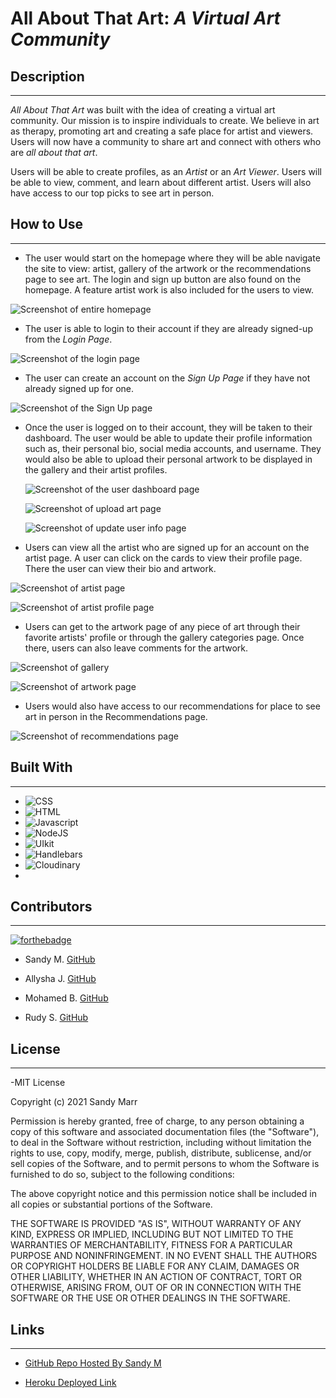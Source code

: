 # **All About That Art**: _A Virtual Art Community_

## **Description**  
-------------
_All About That Art_ was built with the idea of creating a virtual art community. Our mission is to inspire individuals to create. We believe in art as therapy, promoting art and creating a safe place for artist and viewers. Users will now have a community to share art and connect with others who are _all about that art_. 

Users will be able to create profiles, as an _Artist_ or an _Art Viewer_. Users will be able to view, comment, and learn about different artist. Users will also have access to our top picks to see art in person.

 ## **How to Use**
 ---------------
- The user would start on the homepage where they will be able navigate the site to view: artist, gallery of the artwork or the recommendations page to see art. The login and sign up button are also found on the homepage. A feature artist work is also included for the users to view.
  
![Screenshot of entire homepage](./public/assets/readmeImgs/entireScreen.png)

- The user is able to login to their account if they are already signed-up from the _Login Page_. 

![Screenshot of the login page](./public/assets/readmeImgs/loginPg.png)

- The user can create an account on the _Sign Up Page_ if they have not already signed up for one.

![Screenshot of the Sign Up page](./public/assets/readmeImgs/signUpPg.png)

- Once the user is logged on to their account, they will be taken to their dashboard. The user would be able to update their profile information such as, their personal bio, social media accounts, and username. They would also be able to upload their personal artwork to be displayed in the gallery and their artist profiles.
  
  ![Screenshot of the user dashboard page](./public/assets/readmeImgs/dashboardPg.png) 

  ![Screenshot of upload art page](./public/assets/readmeImgs/uploadArtPg.png) 

  ![Screenshot of update user info page](./public/assets/readmeImgs/updateUserInfo.png) 

- Users can view all the artist who are signed up for an account on the artist page. A user can click on the cards to view their profile page. There the user can view their bio and artwork. 

![Screenshot of artist page](./public/assets/readmeImgs/artistPg.png)

![Screenshot of artist profile page](./public/assets/readmeImgs/artistProfile.png)

- Users can get to the artwork page of any piece of art through their favorite artists' profile or through the gallery categories page. Once there, users can also leave comments for the artwork.
  
![Screenshot of gallery](./public/assets/readmeImgs/gallery.png)

![Screenshot of artwork page](./public/assets/readmeImgs/artworkPg.png)

- Users would also have access to our recommendations for place to see art in person in the Recommendations page.
  
![Screenshot of recommendations page](./public/assets/readmeImgs/recs.png)


## **Built With**
---------------
- ![CSS](https://img.shields.io/badge/Built%20with-CSS-green)
- ![HTML](https://img.shields.io/badge/Built%20with-HTML-green)
- ![Javascript](https://img.shields.io/badge/Built%20with-Javascrpit-green)
- ![NodeJS](https://img.shields.io/badge/Built%20with-NodeJS-green)
- ![UIkit](https://img.shields.io/badge/Built%20with-UIkit-green)
- ![Handlebars](https://img.shields.io/badge/Built%20with-Handlebars-green)
- ![Cloudinary](https://img.shields.io/badge/Built%20with-Cloudinary-green)
- 
## **Contributors**
--------------------
  [![forthebadge](https://forthebadge.com/images/badges/built-with-love.svg)](https://forthebadge.com)

- Sandy M. [GitHub](https://github.com/sandra-marr)

- Allysha J. [GitHub](https://github.com/ajovich)

- Mohamed B. [GitHub](https://github.com/MohamedB-01)

- Rudy S. [GitHub](https://github.com/Rudys212)

## **License**
--------------------
-MIT License

Copyright (c) 2021 Sandy Marr

Permission is hereby granted, free of charge, to any person obtaining a copy
of this software and associated documentation files (the "Software"), to deal
in the Software without restriction, including without limitation the rights
to use, copy, modify, merge, publish, distribute, sublicense, and/or sell
copies of the Software, and to permit persons to whom the Software is
furnished to do so, subject to the following conditions:

The above copyright notice and this permission notice shall be included in all
copies or substantial portions of the Software.

THE SOFTWARE IS PROVIDED "AS IS", WITHOUT WARRANTY OF ANY KIND, EXPRESS OR
IMPLIED, INCLUDING BUT NOT LIMITED TO THE WARRANTIES OF MERCHANTABILITY,
FITNESS FOR A PARTICULAR PURPOSE AND NONINFRINGEMENT. IN NO EVENT SHALL THE
AUTHORS OR COPYRIGHT HOLDERS BE LIABLE FOR ANY CLAIM, DAMAGES OR OTHER
LIABILITY, WHETHER IN AN ACTION OF CONTRACT, TORT OR OTHERWISE, ARISING FROM,
OUT OF OR IN CONNECTION WITH THE SOFTWARE OR THE USE OR OTHER DEALINGS IN THE
SOFTWARE.



## **Links** 
---------------
- [GitHub Repo Hosted By Sandy M](https://github.com/sandra-marr/P2_All-About-That-Art)

- [Heroku Deployed Link](https://stark-badlands-81359.herokuapp.com/)